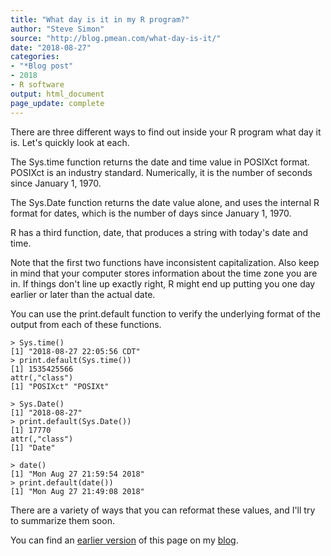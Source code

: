 ```yaml
---
title: "What day is it in my R program?"
author: "Steve Simon"
source: "http://blog.pmean.com/what-day-is-it/"
date: "2018-08-27"
categories:
- "*Blog post"
- 2018
- R software
output: html_document
page_update: complete
---
```


There are three different ways to find out inside your R program what
day it is. Let's quickly look at each.

<!---More--->

The Sys.time function returns the date and time value in POSIXct format.
POSIXct is an industry standard. Numerically, it is the number of
seconds since January 1, 1970.

The Sys.Date function returns the date value alone, and uses the
internal R format for dates, which is the number of days since January
1, 1970.

R has a third function, date, that produces a string with today's date
and time.

Note that the first two functions have inconsistent capitalization. Also
keep in mind that your computer stores information about the time zone
you are in. If things don't line up exactly right, R might end up
putting you one day earlier or later than the actual date.

You can use the print.default function to verify the underlying format
of the output from each of these functions.

```
> Sys.time()
[1] "2018-08-27 22:05:56 CDT"
> print.default(Sys.time())
[1] 1535425566
attr(,"class")
[1] "POSIXct" "POSIXt" 
```

```
> Sys.Date()
[1] "2018-08-27"
> print.default(Sys.Date())
[1] 17770
attr(,"class")
[1] "Date"
```

```
> date()
[1] "Mon Aug 27 21:59:54 2018"
> print.default(date())
[1] "Mon Aug 27 21:49:08 2018"
```

There are a variety of ways that you can reformat these values, and I'll
try to summarize them soon.

You can find an [earlier version][sim1] of this page on my [blog][sim2].

[sim1]: http://blog.pmean.com/what-day-is-it/
[sim2]: http://blog.pmean.com
